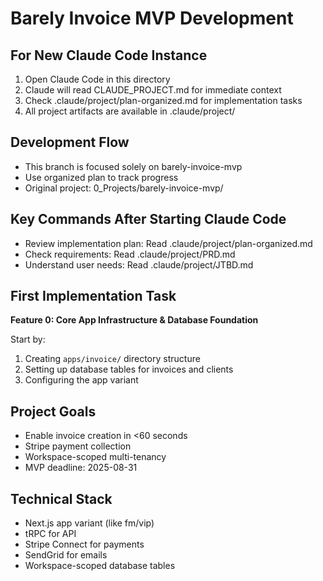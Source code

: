 # Barely Invoice MVP Development

## For New Claude Code Instance
1. Open Claude Code in this directory
2. Claude will read CLAUDE_PROJECT.md for immediate context
3. Check .claude/project/plan-organized.md for implementation tasks
4. All project artifacts are available in .claude/project/

## Development Flow
- This branch is focused solely on barely-invoice-mvp
- Use organized plan to track progress
- Original project: 0_Projects/barely-invoice-mvp/

## Key Commands After Starting Claude Code
- Review implementation plan: Read .claude/project/plan-organized.md
- Check requirements: Read .claude/project/PRD.md
- Understand user needs: Read .claude/project/JTBD.md

## First Implementation Task
**Feature 0: Core App Infrastructure & Database Foundation**

Start by:
1. Creating `apps/invoice/` directory structure
2. Setting up database tables for invoices and clients
3. Configuring the app variant

## Project Goals
- Enable invoice creation in <60 seconds
- Stripe payment collection
- Workspace-scoped multi-tenancy
- MVP deadline: 2025-08-31

## Technical Stack
- Next.js app variant (like fm/vip)
- tRPC for API
- Stripe Connect for payments
- SendGrid for emails
- Workspace-scoped database tables